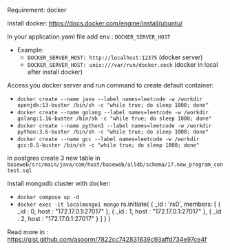 Requirement: docker

Install docker: https://docs.docker.com/engine/install/ubuntu/

In your application.yaml file add env : `DOCKER_SERVER_HOST`
- Example: 
  - `DOCKER_SERVER_HOST: http://localhost:12375` (docker server)
  - `DOCKER_SERVER_HOST: unix:///var/run/docker.sock` (docker in local after install docker)

Access you docker server and run command to create default container:
- `docker create --name java --label names=leetcode -w /workdir openjdk:13-buster /bin/sh -c "while true; do sleep 1000; done"`
- `docker create --name golang --label names=leetcode -w /workdir golang:1.16-buster /bin/sh -c "while true; do sleep 1000; done"`
- `docker create --name python3 --label names=leetcode -w /workdir python:3.6-buster /bin/sh -c "while true; do sleep 1000; done"`
- `docker create --name gcc --label names=leetcode -w /workdir gcc:8.5-buster /bin/sh -c "while true; do sleep 1000; done"`

In postgres create 3 new table in `baseweb/src/main/java/com/hust/baseweb/alldb/schema/17.new_program_contest.sql`

Install mongodb cluster with docker:
- `docker compose up -d`
- `docker exec -it localmongo1 mongo`
  rs.initiate(
  {
  _id : 'rs0',
  members: [
  { _id : 0, host : "172.17.0.1:27017" },
  { _id : 1, host : "172.17.0.1:27017" },
  { _id : 2, host : "172.17.0.1:27017" }
  ]
  }
  )

Read more in : https://gist.github.com/asoorm/7822cc742831639c93affd734e97ce4f

